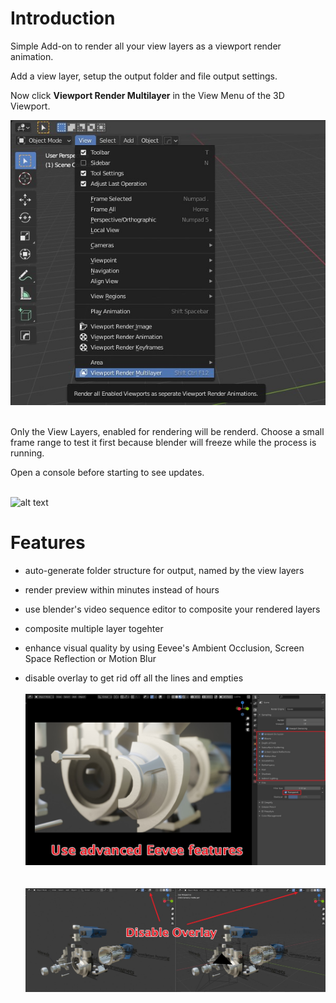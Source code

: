 # Introduction

Simple Add-on to render all your view layers as a viewport render animation. 

Add a view layer, setup the output folder and file output settings. 

Now click <b>Viewport Render Multilayer</b> in the View Menu of the 3D Viewport.
  
![alt text](Images/viewport.jpg "Features")

<br>
Only the View Layers, enabled for rendering will be renderd. Choose a small frame range to test it first because blender will freeze while the process is running. 

Open a console before starting to see updates.
<br>
<br>

![alt text](Images/ViewportRender_Compress.gif "Menu")

# Features

- auto-generate folder structure for output, named by the view layers

- render preview within minutes instead of hours

- use blender's video sequence editor to composite your rendered layers

- composite multiple layer togehter

- enhance visual quality by using Eevee's Ambient Occlusion, Screen Space Reflection or Motion Blur

- disable overlay to get rid off all the lines and empties
<br> </br>
![alt text](Images/Eevee%20Features.jpg "Features")
<br> </br>  
![alt text](Images/Disable%20Overlay.jpg "Features")




